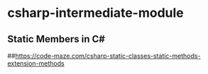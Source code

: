 # csharp-intermediate-module
## Static Members in C#

##https://code-maze.com/csharp-static-classes-static-methods-extension-methods
